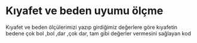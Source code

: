 # Kıyafet ve beden uyumu ölçme
Kıyafet ve beden ölçülerimizi yazıp girdiğimiz değerlere göre kıyafetin bedene çok bol ,bol ,dar ,çok dar, tam gibi değerler vermesini sağlayan kod
